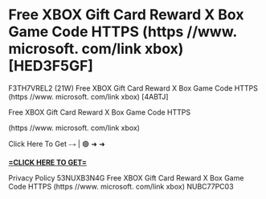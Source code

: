# Free XBOX Gift Card Reward X Box Game Code HTTPS (https //www. microsoft. com/link xbox) [HED3F5GF]

F3TH7VREL2 (21W) Free XBOX Gift Card Reward X Box Game Code HTTPS (https //www. microsoft. com/link xbox) [4ABTJ]

Free XBOX Gift Card Reward X Box Game Code HTTPS

(https //www. microsoft. com/link xbox)

Click Here To Get ⤍ | 🟢 ➜ ➜ 

**[=CLICK HERE TO GET=](https://www.google.com/url?q=https%3A%2F%2Fappbitly.com%2FDHFqQ)**

Privacy Policy 53NUXB3N4G Free XBOX Gift Card Reward X Box Game Code HTTPS (https //www. microsoft. com/link xbox) NUBC77PC03

